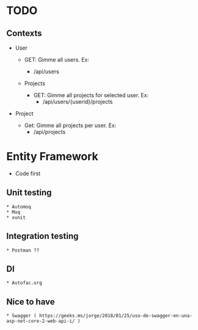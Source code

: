 # TODO

## Contexts
* User
    - GET: Gimme all users. Ex:
        - /api/users

    - Projects
        - GET: Gimme all projects for selected user. Ex:
            - /api/users/{userid}/projects

* Project
    - Get: Gimme all projects per user. Ex:
        - /api/projects

# Entity Framework
* Code first

## Unit testing

    * Automoq
    * Moq
    * xunit

## Integration testing

    * Postman ??


## DI

    * Autofac.org

## Nice to have
    * Swagger ( https://geeks.ms/jorge/2018/01/25/uso-de-swagger-en-una-asp-net-core-2-web-api-i/ )